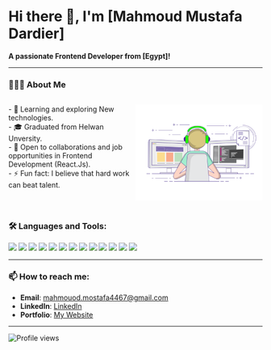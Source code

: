 # Hi there 👋, I'm [Mahmoud Mustafa Dardier]

**A passionate Frontend Developer from [Egypt]!**

---

### 👨🏻‍💻 About Me
<div style="display: flex; justify-content: space-between;">

  <div style="flex: 1;">
    <p align="left">
      - 🌱 Learning and exploring New technologies.<br>
      - 🎓 Graduated from Helwan Unversity.<br>
      - 💼 Open to collaborations and job opportunities in Frontend Development (React.Js).<br>
      - ⚡ Fun fact: I believe that hard work can beat talent.
    </p>
  </div>

  <div style="flex: 1;">
    <p align="right">
      <img src="https://raw.githubusercontent.com/devSouvik/devSouvik/master/gif3.gif" alt="Developer at work" width="400" />
    </p>
  </div>

</div>


### 🛠️ Languages and Tools:
<p align="left">
   <img src="https://img.shields.io/badge/HTML5-E34F26?style=for-the-badge&logo=html5&logoColor=white" />
    <img src="https://img.shields.io/badge/CSS3-1572B6?style=for-the-badge&logo=css3&logoColor=white" />
    <img src="https://img.shields.io/badge/JavaScript-F7DF1E?style=for-the-badge&logo=javascript&logoColor=black" />
    <img src="https://img.shields.io/badge/TypeScript-007ACC?style=for-the-badge&logo=typescript&logoColor=white" />
    <img src="https://img.shields.io/badge/React-61DAFB?style=for-the-badge&logo=react&logoColor=black" />
    <img src="https://img.shields.io/badge/Redux-764ABC?style=for-the-badge&logo=redux&logoColor=white" />
    <img src="https://img.shields.io/badge/Next.js-000000?style=for-the-badge&logo=nextdotjs&logoColor=white" />
    <img src="https://img.shields.io/badge/TailwindCSS-38B2AC?style=for-the-badge&logo=tailwind-css&logoColor=white" />
    <img src="https://img.shields.io/badge/Bootstrap-7952B3?style=for-the-badge&logo=bootstrap&logoColor=white" />
    <img src="https://img.shields.io/badge/Sass-CC6699?style=for-the-badge&logo=sass&logoColor=white" />
    <img src="https://img.shields.io/badge/Material_UI-0081CB?style=for-the-badge&logo=mui&logoColor=white" />
    <img src="https://img.shields.io/badge/Styled_Components-DB7093?style=for-the-badge&logo=styled-components&logoColor=white" />
    <img src="https://img.shields.io/badge/Figma-F24E1E?style=for-the-badge&logo=figma&logoColor=white" />
</p>

---

### 📫 How to reach me:
- **Email**: [mahmouod.mostafa4467@gmail.com](mailto:mahmoud.mostafa4467@gmail.com)
- **LinkedIn**: [LinkedIn](https://www.linkedin.com/in/mahmoud-dardier-642434188/)
- **Portfolio**: [My Website](https://yourwebsite.com)

---




![Profile views](https://komarev.com/ghpvc/?username=Mmostafa1999&color=green)
